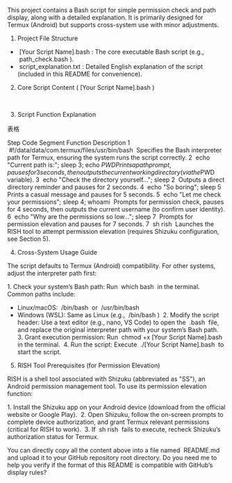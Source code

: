 This project contains a Bash script for simple permission check and path display, along with a detailed explanation. It is primarily designed for Termux (Android) but supports cross-system use with minor adjustments.
 
1. Project File Structure
 
-  [Your Script Name].bash : The core executable Bash script (e.g.,  path_check.bash ).
​
-  script_explanation.txt : Detailed English explanation of the script (included in this README for convenience).
 
2. Core Script Content ( [Your Script Name].bash )
 
 
 
3. Script Function Explanation
 
表格
   
Step Code Segment Function Description 
1  #!/data/data/com.termux/files/usr/bin/bash  Specifies the Bash interpreter path for Termux, ensuring the system runs the script correctly. 
2  echo "Current path is:"; sleep 3; echo $PWD  Prints a path prompt, pauses for 3 seconds, then outputs the current working directory (via the  $PWD  variable). 
3  echo "Check the directory yourself..."; sleep 2  Outputs a direct directory reminder and pauses for 2 seconds. 
4  echo "So boring"; sleep 5  Prints a casual message and pauses for 5 seconds. 
5  echo "Let me check your permissions"; sleep 4; whoami  Prompts for permission check, pauses for 4 seconds, then outputs the current username (to confirm user identity). 
6  echo "Why are the permissions so low..."; sleep 7  Prompts for permission elevation and pauses for 7 seconds. 
7  sh rish  Launches the RISH tool to attempt permission elevation (requires Shizuku configuration, see Section 5). 
 
4. Cross-System Usage Guide
 
The script defaults to Termux (Android) compatibility. For other systems, adjust the interpreter path first:
 
1. Check your system’s Bash path: Run  which bash  in the terminal. Common paths include:
​
- Linux/macOS:  /bin/bash  or  /usr/bin/bash 
​
- Windows (WSL): Same as Linux (e.g.,  /bin/bash )
​
2. Modify the script header: Use a text editor (e.g., nano, VS Code) to open the  .bash  file, and replace the original interpreter path with your system’s Bash path.
​
3. Grant execution permission: Run  chmod +x [Your Script Name].bash  in the terminal.
​
4. Run the script: Execute  ./[Your Script Name].bash  to start the script.
 
5. RISH Tool Prerequisites (for Permission Elevation)
 
RISH is a shell tool associated with Shizuku (abbreviated as "SS"), an Android permission management tool. To use its permission elevation function:
 
1. Install the Shizuku app on your Android device (download from the official website or Google Play).
​
2. Open Shizuku, follow the on-screen prompts to complete device authorization, and grant Termux relevant permissions (critical for RISH to work).
​
3. If  sh rish  fails to execute, recheck Shizuku’s authorization status for Termux.
 
You can directly copy all the content above into a file named  README.md  and upload it to your GitHub repository root directory. Do you need me to help you verify if the format of this README is compatible with GitHub’s display rules?
